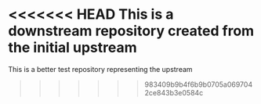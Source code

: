 <<<<<<< HEAD
This is a downstream repository created from the initial upstream
=======
This is a better test repository representing the upstream
>>>>>>> 983409b9b4f6b9b0705a0697042ce843b3e0584c

